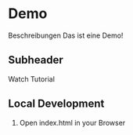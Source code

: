 # Demo

Beschreibungen
Das ist eine Demo!

## Subheader

Watch Tutorial

## Local Development

1. Open index.html in your Browser
